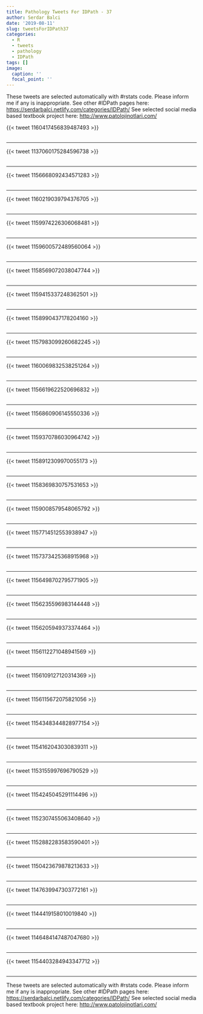 ```yaml
---
title: Pathology Tweets For IDPath - 37
author: Serdar Balci
date: '2019-08-11'
slug: tweetsForIDPath37
categories:
  - R
  - tweets
  - pathology
  - IDPath
tags: []
image:
  caption: ''
  focal_point: ''
---
```



These tweets are selected automatically with #rstats code. Please inform me if any is inappropriate.
See other #IDPath pages here: https://serdarbalci.netlify.com/categories/IDPath/ 
See selected social media based textbook project here: http://www.patolojinotlari.com/

{{< tweet 1160417456839487493 >}}
<br>
<br>
<hr>
{{< tweet 1137060175284596738 >}}
<br>
<br>
<hr>
{{< tweet 1156668092434571283 >}}
<br>
<br>
<hr>
{{< tweet 1160219039794376705 >}}
<br>
<br>
<hr>
{{< tweet 1159974226306068481 >}}
<br>
<br>
<hr>
{{< tweet 1159600572489560064 >}}
<br>
<br>
<hr>
{{< tweet 1158569072038047744 >}}
<br>
<br>
<hr>
{{< tweet 1159415337248362501 >}}
<br>
<br>
<hr>
{{< tweet 1158990437178204160 >}}
<br>
<br>
<hr>
{{< tweet 1157983099260682245 >}}
<br>
<br>
<hr>
{{< tweet 1160069832538251264 >}}
<br>
<br>
<hr>
{{< tweet 1156619622520696832 >}}
<br>
<br>
<hr>
{{< tweet 1156860906145550336 >}}
<br>
<br>
<hr>
{{< tweet 1159370786030964742 >}}
<br>
<br>
<hr>
{{< tweet 1158912309970055173 >}}
<br>
<br>
<hr>
{{< tweet 1158369830757531653 >}}
<br>
<br>
<hr>
{{< tweet 1159008579548065792 >}}
<br>
<br>
<hr>
{{< tweet 1157714512553938947 >}}
<br>
<br>
<hr>
{{< tweet 1157373425368915968 >}}
<br>
<br>
<hr>
{{< tweet 1156498702795771905 >}}
<br>
<br>
<hr>
{{< tweet 1156235596983144448 >}}
<br>
<br>
<hr>
{{< tweet 1156205949373374464 >}}
<br>
<br>
<hr>
{{< tweet 1156112271048941569 >}}
<br>
<br>
<hr>
{{< tweet 1156109127120314369 >}}
<br>
<br>
<hr>
{{< tweet 1156115672075821056 >}}
<br>
<br>
<hr>
{{< tweet 1154348344828977154 >}}
<br>
<br>
<hr>
{{< tweet 1154162043030839311 >}}
<br>
<br>
<hr>
{{< tweet 1153155997696790529 >}}
<br>
<br>
<hr>
{{< tweet 1154245045291114496 >}}
<br>
<br>
<hr>
{{< tweet 1152307455063408640 >}}
<br>
<br>
<hr>
{{< tweet 1152882283583590401 >}}
<br>
<br>
<hr>
{{< tweet 1150423679878213633 >}}
<br>
<br>
<hr>
{{< tweet 1147639947303772161 >}}
<br>
<br>
<hr>
{{< tweet 1144419158010019840 >}}
<br>
<br>
<hr>
{{< tweet 1146484147487047680 >}}
<br>
<br>
<hr>
{{< tweet 1154403284943347712 >}}
<br>
<br>
<hr>


These tweets are selected automatically with #rstats code. Please inform me if any is inappropriate.
See other #IDPath pages here: https://serdarbalci.netlify.com/categories/IDPath/ 
See selected social media based textbook project here: http://www.patolojinotlari.com/

